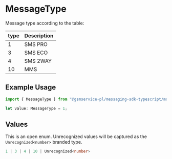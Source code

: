 # MessageType

Message type according to the table:
    
|type|Description|
|----|-----------|
|  1 | SMS PRO   |
|  3 | SMS ECO   |
|  4 | SMS 2WAY  |
| 10 | MMS       |

## Example Usage

```typescript
import { MessageType } from "@gsmservice-pl/messaging-sdk-typescript/models/components";

let value: MessageType = 1;
```

## Values

This is an open enum. Unrecognized values will be captured as the `Unrecognized<number>` branded type.

```typescript
1 | 3 | 4 | 10 | Unrecognized<number>
```